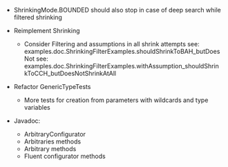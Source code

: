 - ShrinkingMode.BOUNDED should also stop in case of deep search while filtered shrinking

- Reimplement Shrinking
  - Consider Filtering and assumptions in all shrink attempts
    see: examples.doc.ShrinkingFilterExamples.shouldShrinkToBAH_butDoesNot
    see: examples.doc.ShrinkingFilterExamples.withAssumption_shouldShrinkToCCH_butDoesNotShrinkAtAll

- Refactor GenericTypeTests
  - More tests for creation from parameters with wildcards and type variables

- Javadoc:
  - ArbitraryConfigurator
  - Arbitraries methods
  - Arbitrary methods
  - Fluent configurator methods
